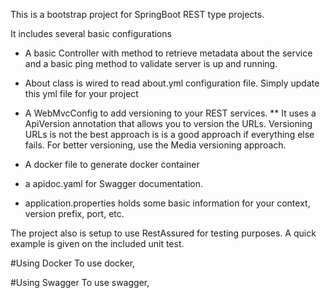 This is a bootstrap project for SpringBoot REST type projects.

It includes several basic configurations
* A basic Controller with method to retrieve metadata about the service and a basic ping method to validate server is up and running.
* About class is wired to read about.yml configuration file. Simply update this yml file for your project
* A WebMvcConfig to add versioning to your REST services.
** It uses a ApiVersion annotation that allows you to version the URLs.
Versioning URLs is not the best approach is is a good approach if everything else fails.
 For better versioning, use the Media versioning approach.
 
* A docker file to generate docker container
* a apidoc.yaml for Swagger documentation.


* application.properties holds some basic information for your context, version prefix, port, etc.


The project also is setup to use RestAssured for testing purposes. A quick example is given on the included unit test.

#Using Docker
To use docker,

#Using Swagger
To use swagger,
